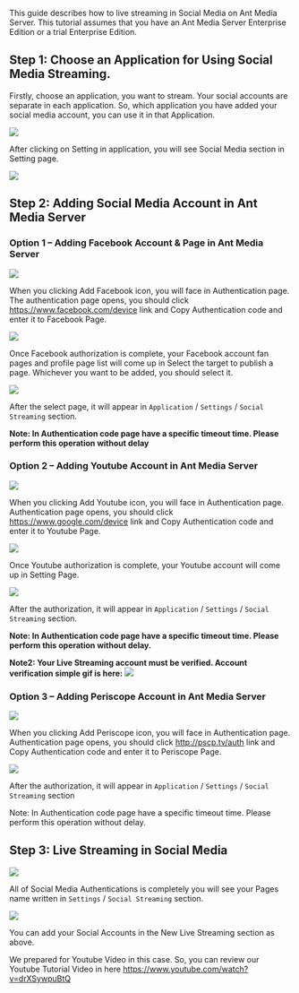 This guide describes how to live streaming in Social Media on Ant Media Server. This tutorial assumes that you have an Ant Media Server Enterprise Edition or a trial Enterprise Edition.

## Step 1: Choose an Application for Using Social Media Streaming.

Firstly, choose an application, you want to stream. Your social accounts are separate in each application. So, which application you have added your social media account, you can use it in that Application.

![](images/ant-media-server-application-dashboard.png?raw=true)

After clicking on Setting in application, you will see Social Media section in Setting page.

![](images/ant-media-server-application-social-streaming-setting.png?raw=true)

## Step 2: Adding Social Media Account in Ant Media Server

### Option 1 – Adding Facebook Account & Page in Ant Media Server

![](images/ant-media-server-application-facebook-streaming-setting.png?raw=true)

When you clicking Add Facebook icon, you will face in Authentication page. The authentication page opens, you should click https://www.facebook.com/device link and Copy Authentication code and enter it to Facebook Page.

![](images/ant-media-server-application-facebook-authentication.png?raw=true)

Once Facebook authorization is complete, your Facebook account fan pages and profile page list will come up in Select the target to publish a page. Whichever you want to be added, you should select it.

![](images/ant-media-server-facebook-streaming-page.png?raw=true)

After the select page, it will appear in `Application` / `Settings` / `Social Streaming` section.

**Note: In Authentication code page have a specific timeout time. Please perform this operation without delay**

### Option 2 – Adding Youtube Account in Ant Media Server

![](images/ant-media-server-application-youtube-streaming-setting.png?raw=true)

When you clicking Add Youtube icon, you will face in Authentication page. Authentication page opens, you should click https://www.google.com/device link and Copy Authentication code and enter it to Youtube Page.

![](images/ant-media-server-youtube-authentication.png?raw=true)

Once Youtube authorization is complete, your Youtube account will come up in Setting Page.

![](images/ant-media-server-youtube-authenticated.png?raw=true)

After the authorization, it will appear in `Application` / `Settings` / `Social Streaming` section.

**Note: In Authentication code page have a specific timeout time. Please perform this operation without delay.**

**Note2: Your Live Streaming account must be verified. Account verification simple gif is here:** ![](images/youtube_verification_ant_media_server.gif?raw=true)

### Option 3 – Adding Periscope Account in Ant Media Server

![](images/ant-media-server-periscope-streaming-authentication.png?raw=true)

When you clicking Add Periscope icon, you will face in Authentication page. Authentication page opens, you should click http://pscp.tv/auth link and Copy Authentication code and enter it to Periscope Page.

![](images/ant-media-server-periscope-authenticated.png?raw=true)

After the authorization, it will appear in `Application` / `Settings` / `Social Streaming` section

Note: In Authentication code page have a specific timeout time. Please perform this operation without delay.

## Step 3: Live Streaming in Social Media

![](images/ant-media-server-application-social-streaming.png?raw=true)

All of Social Media Authentications is completely you will see your Pages name written in `Settings` / `Social Streaming` section.

![](images/ant-media-server-live-stream-social-media.png?raw=true)

You can add your Social Accounts in the New Live Streaming section as above.

We prepared for Youtube Video in this case. So, you can review our Youtube Tutorial Video in here https://www.youtube.com/watch?v=drXSywpuBtQ